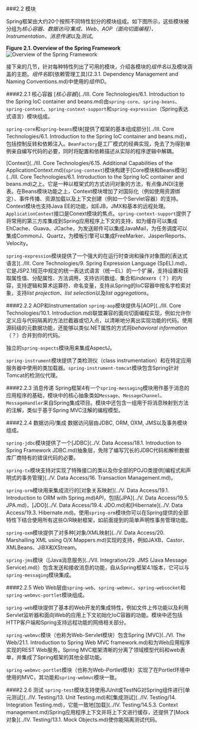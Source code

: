 ###2.2 模块

Spring框架由大约20个按照不同特性划分的模块组成。如下图所示，这些模块被分组为*核心容器、数据访问/集成、Web、AOP（面向切面编程）、Instrumentation、消息传递*以及*测试*。

**Figure 2.1. Overview of the Spring Framework**
![Overview of the Spring Framework](http://docs.spring.io/spring/docs/current/spring-framework-reference/htmlsingle/images/spring-overview.png)

接下来的几节，针对每种特性列出了可用的模块，介绍各模块的*组件名*以及模块涵盖的主题。*组件名*即[依赖管理工具](2.3.1. Dependency Management and Naming Conventions.md)中使用的*组件ID*。

####2.2.1 核心容器
[*核心容器*](../III. Core Technologies/6.1. Introduction to the Spring IoC container and beans.md)由`spring-core`、`spring-beans`、`spring-context`、`spring-context-support`和`spring-expression`（Spring表达式语言）模块组成。

`spring-core`和`spring-beans`模块[提供了框架的基本组成部分](../III. Core Technologies/6.1. Introduction to the Spring IoC container and beans.md)，包括控制反转和依赖注入。`BeanFactory`是工厂模式的经典实现，免去了为得到单例亲自编写代码的必要，同时将配置和依赖描述从实际的程序逻辑中解耦。

[Context](../III. Core Technologies/6.15. Additional Capabilities of the ApplicationContext.md)(`spring-context`)模块构建于[Core模块和Beans模块](../III. Core Technologies/6.1. Introduction to the Spring IoC container and beans.md)之上。它是一种以框架式的方式访问对象的方法，有点像JNDI注册表。在Beans模块功能之上，Context模块增加了对国际化（例如使用资源绑定）、事件传播、资源加载以及上下文创建（例如一个Servlet容器）的支持。Context模块也支持Java EE的功能，如EJB，JMX和基本的远程处理。`ApplicationContext`接口是Conext模块的焦点。`spring-context-support`提供了将常用的第三方库集成到Spring应用程序上下文的支持，如为缓存可以集成EhCache、Guava、JCache，为发送邮件可以集成JavaMail，为任务调度可以集成CommonJ、Quartz，为模板引擎可以集成FreeMarker、JasperReports、Velocity。

`spring-expression`模块提供了一个强大的在运行时查询和操作对象图的[表达式语言](../III. Core Technologies/9. Spring Expression Language (SpEL).md)，它是JSP2.1规范中规定的统一表达式语言（统一EL）的一个扩展，支持设置和获取属性值、分配属性、方法调用，支持访问数组、集合和*indexers*（？）的内容，支持逻辑和算术运算符、命名变量，支持从Spring的IoC容器中按名字检索对象，支持*list projection*、*list selection*以及*list aggregations*。

####2.2.2 AOP和Instrumentation
`spring-aop`模块提供与[AOP](../III. Core Technologies/10.1. Introduction.md)联盟兼容的面向切面编程实现，例如允许你定义应与代码隔离的方法拦截器或切入点，以清晰地分离出实现功能的代码。使用源码级的元数据功能，还能够以类似.NET属性的方式将*behavioral information*（？）合并到你的代码。

独立的`spring-aspects`模块用来集成AspectJ。

`spring-instrument`模块提供了类检测仪（class instrumentation）和在特定应用服务器中使用的类加载器。`spring-instrument-tomcat`模块包含Spring针对Tomcat的检测仪代理。

####2.2.3 消息传递
Spring框架4有一个`spring-messaging`模块用作基于消息的应用程序的基础，模块中的核心抽象类如`Message`、`MessageChannel`、`MessageHandler`来自Spring集成项目。模块中还包含一组用于将消息映射到方法的注解，类似于基于Spring MVC注解的编程模型。

####2.2.4 数据访问/集成
数据访问层由JDBC, ORM, OXM, JMS以及事务模块组成。

`spring-jdbc`模块提供了一个[JDBC](../V. Data Access/18.1. Introduction to Spring Framework JDBC.md)抽象层，免除了编写冗长的JDBC代码和解析数据库厂商特有的错误代码的必要。

`spring-tx`模块支持对实现了特殊接口的类以及你全部的POJO类提供[编程式和声明式的事务管理](../V. Data Access/16. Transaction Management.md)。

`spring-orm`模块用来集成流行的[对象关系映射](../V. Data Access/19.1. Introduction to ORM with Spring.md)API，包括[JPA](../V. Data Access/19.5. JPA.md)，[JDO](../V. Data Access/19.4. JDO.md)和[Hibernate](../V. Data Access/19.3. Hibernate.md)。使用`spring-orm`模块你可以在Spring提供的全部特性下结合使用所有这些O/R映射框架，如前面提到的简单声明性事务管理功能。

`spring-oxm`模块提供了对多种[对象/XML映射](../V. Data Access/20. Marshalling XML using O/X Mappers.md)实现的支持，例如JAXB、Castor、XMLBeans、JiBX和XStream。

`spring-jms`模块（[Java消息服务](../VII. Integration/29. JMS (Java Message Service).md)）包含发送和接收消息的功能，自从Spring框架4.1版本，它可以与`spring-messaging`模块集成。

####2.2.5 Web
Web层由`spring-web`、`spring-webmvc`、`spring-websocket`和`spring-webmvc-portlet`模块组成。

`spring-web`模块提供了基本的Web开发的集成特性，例如文件上传功能以及利用Servlet监听器和面向Web的应用上下文初始化IoC容器的功能。模块中还包括HTTP客户端和Spring支持远程功能的网络相关部分。

`spring-webmvc`模块（也称为Web-Servlet模块）包含Spring [MVC](../VI. The Web/21.1. Introduction to Spring Web MVC framework.md)和为Web应用程序实现的REST Web服务。Spring MVC框架清晰的分离了领域模型代码和web表单，并集成了Spring框架的其他全部功能。

`spring-webmvc-portlet`模块（也称为Web-Portlet模块）实现了在Portlet环境中使用的MVC，其功能和`spring-webmvc`模块一致。

####2.2.6 测试
`spring-test`模块支持使用JUnit或TestNG对Spring组件进行[单元测试](../IV. Testing/13. Unit Testing.md)和[集成测试](../IV. Testing/14. Integration Testing.md)，它能一致地[加载](../IV. Testing/14.5.3. Context management.md)Spring应用程序上下文并将上下文进行缓存，还提供了[Mock对象](../IV. Testing/13.1. Mock Objects.md)使你能隔离测试代码。

